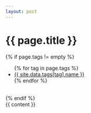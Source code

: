 ```yaml
---
layout: post
---
```


<h1>{{ page.title }}</h1>

{% if page.tags != empty %}
<ul class="tags">
  {% for tag in page.tags %}
  <li>
    <a href="/tag/{{ tag }}">{{ site.data.tags[tag].name }}</a>
  </li>{% endfor %}
</ul><br>
{% endif %}

<article>
  {{ content }}
</article>

